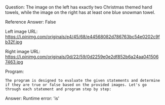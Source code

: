 Question: The image on the left has exactly two Christmas themed hand towels, while the image on the right has at least one blue snowman towel.

Reference Answer: False

Left image URL: https://i.pinimg.com/originals/e4/45/68/e44568082d786763bc54e0202c9fb32f.jpg

Right image URL: https://i.pinimg.com/originals/0d/22/59/0d2259e0e2df852b6a24aa0415067463.jpg

Program:

```
The program is designed to evaluate the given statements and determine if they are true or false based on the provided images. Let's go through each statement and program step by step:
```
Answer: Runtime error: 'is'


